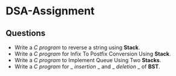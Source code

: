 # DSA-Assignment
## Questions
* Write a _C program_ to reverse a string using **Stack**.
* Write a _C program_ for Infix To Postfix Conversion Using **Stack**.
* Write a _C program_ to Implement Queue Using Two **Stacks**.
* Write a _C program_ for _ _insertion_ _ and _ _deletion_ _ of **BST**.

